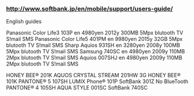 <!---
title: Health Ideas
header: Healthy living ideas
--->

### http://www.softbank.jp/en/mobile/support/users-guide/

English guides

Panasonic Color Life3  103P  en  4980yen  2012y  300MB  5Mpx blutooth TV S!mail SMS
Panasonic Color Life5  401PM  en  9980yen  2015y  32GB  5Mpx blutooth TV S!mail SMS
Sharp Aquios 931SH en 3280yen 2008y  100MB  5Mpx blutooth TV S!mail SMS
Samsung 740SC en 4980yen 2009y  110MB  2Mpx blutooth TV S!mail SMS
Aquios 007SHJ   en 4980yen 2009y  110MB  2Mpx blutooth TV S!mail SMS

HONEY BEE® 201K
AQUOS CRYSTAL
STREAM 201HW 3G
HONEY BEE® 101K
PANTONE® 5 107SH
LUMIX Phone® 101P
SoftBank 301Z     		No BlueTooth
PANTONE® 4 105SH
AQUA STYLE 001SC
SoftBank 740SC
